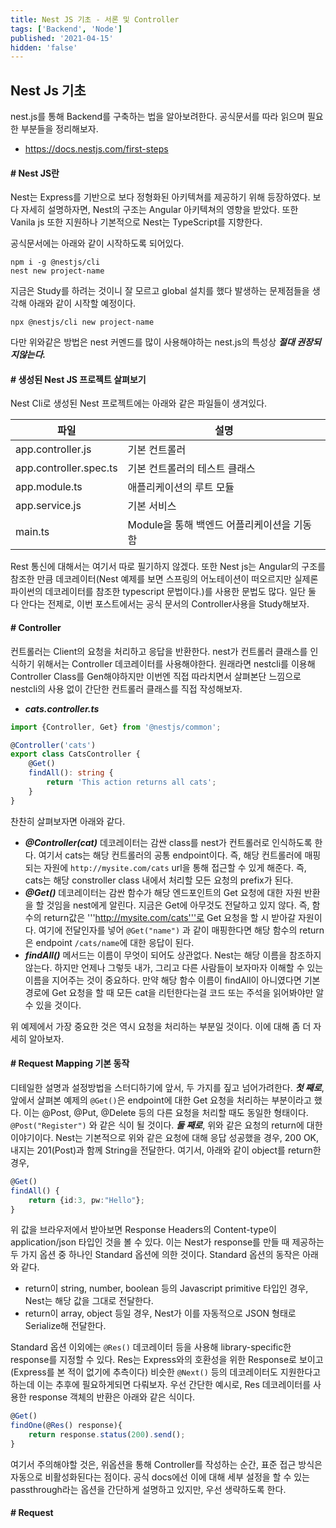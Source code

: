 ```yaml
---
title: Nest JS 기초 - 서론 및 Controller
tags: ['Backend', 'Node']
published: '2021-04-15'
hidden: 'false'
---
```

## Nest Js 기초
nest.js를 통해 Backend를 구축하는 법을 알아보려한다. 공식문서를 따라 읽으며 필요한 부분들을 정리해보자.
+ https://docs.nestjs.com/first-steps

#### # Nest JS란
Nest는 Express를 기반으로 보다 정형화된 아키텍쳐를 제공하기 위해 등장하였다. 보다 자세히 설명하자면, Nest의 구조는 Angular 아키텍쳐의 영향을 받았다. 또한 Vanila js 또한 지원하나 기본적으로 Nest는 TypeScript를 지향한다.

공식문서에는 아래와 같이 시작하도록 되어있다.
```
npm i -g @nestjs/cli
nest new project-name
```
지금은 Study를 하려는 것이니 잘 모르고 global 설치를 했다 발생하는 문제점들을 생각해 아래와 같이 시작할 예정이다.
```
npx @nestjs/cli new project-name
```
다만 위와같은 방법은 nest 커멘드를 많이 사용해야하는 nest.js의 특성상 ***절대 권장되지않는다.***
#### # 생성된 Nest JS 프로젝트 살펴보기
Nest Cli로 생성된 Nest 프로젝트에는 아래와 같은 파일들이 생겨있다.

| 파일 | 설명 |
|---|---|
| app.controller.js | 기본 컨트롤러 |
| app.controller.spec.ts | 기본 컨트롤러의 테스트 클래스 |
| app.module.ts | 애플리케이션의 루트 모듈 |
| app.service.js | 기본 서비스 |
| main.ts | Module을 통해 백엔드 어플리케이션을 기동함 |

Rest 통신에 대해서는 여기서 따로 필기하지 않겠다. 또한 Nest js는 Angular의 구조를 참조한 만큼 데코레이터(Nest 예제를 보면 스프링의 어노테이션이 떠오르지만 실제론 파이썬의 데코레이터를 참조한 typescript 문법이다.)를 사용한 문법도 많다. 일단 둘 다 안다는 전제로, 이번 포스트에서는 공식 문서의 Controller사용을 Study해보자.

#### # Controller
컨트롤러는 Client의 요청을 처리하고 응답을 반환한다. nest가 컨트롤러 클래스를 인식하기 위해서는 Controller 데코레이터를 사용해야한다. 원래라면 nestcli를 이용해 Controller Class를 Gen해야하지만 이번엔 직접 따라치면서 살펴본단 느낌으로 nestcli의 사용 없이 간단한 컨트롤러 클래스를 직접 작성해보자.
+ ***cats.controller.ts***
```typescript
import {Controller, Get} from '@nestjs/common';

@Controller('cats')
export class CatsController {
	@Get()
	findAll(): string {
		return 'This action returns all cats';
	}
}
```
찬찬히 살펴보자면 아래와 같다.
+ ***@Controller(cat)*** 데코레이터는 감싼 class를 nest가 컨트롤러로 인식하도록 한다. 여기서 cats는 해당 컨트롤러의 공통 endpoint이다. 즉, 해당 컨트롤러에 매핑되는 자원에 ```http://mysite.com/cats``` url을 통해 접근할 수 있게 해준다. 즉, cats는 해당 constroller class 내에서 처리할 모든 요청의 prefix가 된다.
+ ***@Get()*** 데코레이터는 감싼 함수가 해당 엔드포인트의 Get 요청에 대한 자원 반환을 할 것임을 nest에게 알린다. 지금은 Get에 아무것도 전달하고 있지 않다. 즉, 함수의 return값은 '''http://mysite.com/cats'''로 Get 요청을 할 시 받아갈 자원이다. 여기에 전달인자를 넣어 ```@Get("name")``` 과 같이 매핑한다면 해당 함수의 return은 endpoint ```/cats/name```에 대한 응답이 된다.
+ ***findAll()*** 메서드는 이름이 무엇이 되어도 상관없다. Nest는 해당 이름을 참조하지 않는다. 하지만 언제나 그렇듯 내가, 그리고 다른 사람들이 보자마자 이해할 수 있는 이름을 지어주는 것이 중요하다. 만약 해당 함수 이름이 findAll이 아니였다면 기본 경로에 Get 요청을 할 때 모든 cat을 리턴한다는걸 코드 또는 주석을 읽어봐야만 알 수 있을 것이다.

위 예제에서 가장 중요한 것은 역시 요청을 처리하는 부분일 것이다. 이에 대해 좀 더 자세히 알아보자.

#### # Request Mapping 기본 동작
디테일한 설명과 설정방법을 스터디하기에 앞서, 두 가지를 짚고 넘어가려한다. ***첫 째로***, 앞에서 살펴본 예제의 ```@Get()```은 endpoint에 대한 Get 요청을 처리하는 부분이라고 했다. 이는 @Post, @Put, @Delete 등의 다른 요청을 처리할 때도 동일한 형태이다. ```@Post("Register")``` 와 같은 식이 될 것이다. ***둘 째로***, 위와 같은 요청의 return에 대한 이야기이다. Nest는 기본적으로 위와 같은 요청에 대해 응답 성공했을 경우, 200 OK, 내지는 201(Post)과 함께 String을 전달한다. 여기서, 아래와 같이 object를 return한 경우,
```typescript
@Get()
findAll() {
	return {id:3, pw:"Hello"};
}
```
위 값을 브라우저에서 받아보면 Response Headers의 Content-type이 application/json 타입인 것을 볼 수 있다. 이는 Nest가 response를 만들 때 제공하는 두 가지 옵션 중 하나인 Standard 옵션에 의한 것이다. Standard 옵션의 동작은 아래와 같다.
+ return이 string, number, boolean 등의 Javascript primitive 타입인 경우, Nest는 해당 값을 그대로 전달한다.
+ return이 array, object 등일 경우, Nest가 이를 자동적으로 JSON 형태로 Serialize해 전달한다.

Standard 옵션 이외에는 ```@Res()``` 데코레이터 등을 사용해 library-specific한 response를 지정할 수 있다. Res는 Express와의 호환성을 위한 Response로 보이고(Express를 본 적이 없기에 추측이다) 비슷한 ```@Next()``` 등의 데코레이터도 지원한다고 하는데 이는 추후에 필요하게되면 다뤄보자. 우선 간단한 예시로, Res 데코레이터를 사용한 response 객체의 반환은 아래와 같은 식이다.
```typescript
@Get()
findOne(@Res() response){
	return response.status(200).send();
}
```
여기서 주의해야할 것은, 위옵션을 통해 Controller를 작성하는 순간, 표준 접근 방식은 자동으로 비활성화된다는 점이다. 공식 docs에선 이에 대해 세부 설정을 할 수 있는 passthrough라는 옵션을 간단하게 설명하고 있지만, 우선 생략하도록 한다.

#### # Request
